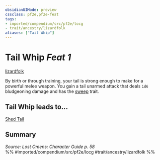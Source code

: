 ```yaml
---
obsidianUIMode: preview
cssclass: pf2e,pf2e-feat
tags:
- imported/compendium/src/pf2e/locg
- trait/ancestry/lizardfolk
aliases: ["Tail Whip"]
---
```

# Tail Whip  *Feat 1*  
[lizardfolk](lizardfolk-b1.md)  


By birth or through training, your tail is strong enough to make for a powerful melee weapon. You gain a tail unarmed attack that deals `1d6` bludgeoning damage and has the [sweep](sweep.md) trait.

## Tail Whip leads to...

[Shed Tail](shed-tail-locg.md)

## Summary

*Source: Lost Omens: Character Guide p. 58*  
%% #imported/compendium/src/pf2e/locg #trait/ancestry/lizardfolk %%